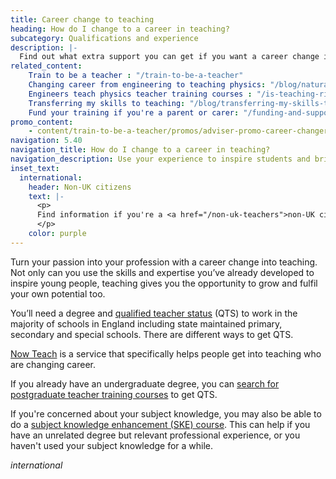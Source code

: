 ```yaml
---
title: Career change to teaching
heading: How do I change to a career in teaching?
subcategory: Qualifications and experience
description: |-
  Find out what extra support you can get if you want a career change into teaching. Bring your skills and experience to life in the classroom.
related_content:
    Train to be a teacher : "/train-to-be-a-teacher"
    Changing career from engineering to teaching physics: "/blog/natural-transition-from-engineering-to-teaching-physics"
    Engineers teach physics teacher training courses : "/is-teaching-right-for-me/engineers-teach-physics"
    Transferring my skills to teaching: "/blog/transferring-my-skills-to-teaching"
    Fund your training if you're a parent or carer: "/funding-and-support/if-youre-a-parent-or-carer"
promo_content:
    - content/train-to-be-a-teacher/promos/adviser-promo-career-changers
navigation: 5.40
navigation_title: How do I change to a career in teaching?
navigation_description: Use your experience to inspire students and bring your skills and expertise to the classroom.
inset_text:
  international:
    header: Non-UK citizens
    text: |-
      <p>
      Find information if you're a <a href="/non-uk-teachers">non-UK citizen interested in teaching in England</a>.
      </p>
    color: purple
---
```


Turn your passion into your profession with a career change into teaching. Not only can you use the skills and expertise you’ve already developed to inspire young people, teaching gives you the opportunity to grow and fulfil your own potential too.

You’ll need a degree and [qualified teacher status](/train-to-be-a-teacher/what-is-qts) (QTS) to work in the majority of schools in England including state maintained primary, secondary and special schools. There are different ways to get QTS.

[Now Teach](https://nowteach.org.uk/) is a service that specifically helps people get into teaching who are changing career.

If you already have an undergraduate degree, you can [search for postgraduate teacher training courses](https://www.find-postgraduate-teacher-training.service.gov.uk/) to get QTS.

If you're concerned about your subject knowledge, you may also be able to do a <a href="/how-to-apply-for-teacher-training/subject-knowledge-enhancement">subject knowledge enhancement (SKE) course</a>. This can help if you have an unrelated degree but relevant professional experience, or you haven't used your subject knowledge for a while.

$international$
